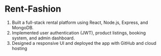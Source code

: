 # Rent-Fashion

 1. Built a full-stack rental platform using React, Node.js, Express, and MongoDB.
 2. Implemented user authentication (JWT), product listings, booking system, and admin
    dashboard.
 3. Designed a responsive UI and deployed the app with GitHub and cloud hosting

